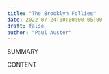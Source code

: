 ```yaml
---
title: "The Brooklyn Follies"
date: 2022-07-24T00:00:00-05:00
draft: false
author: "Paul Auster"
---
```


SUMMARY

<!--more-->

CONTENT